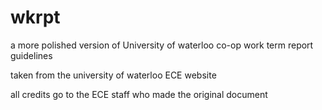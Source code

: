wkrpt
=====

a more polished version of University of waterloo co-op work term report guidelines

taken from the university of waterloo ECE website

all credits go to the ECE staff who made the original document
